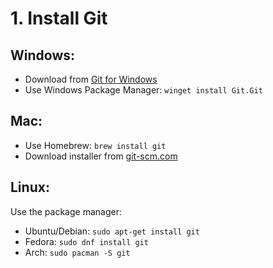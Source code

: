 # 1. Install Git

## Windows:
- Download from [Git for Windows](https://git-scm.com/)
- Use Windows Package Manager: `winget install Git.Git`

## Mac:
- Use Homebrew: `brew install git`
- Download installer from [git-scm.com](https://git-scm.com/)

## Linux: 
Use the package manager:
- Ubuntu/Debian: `sudo apt-get install git`
- Fedora: `sudo dnf install git`
- Arch: `sudo pacman -S git`
